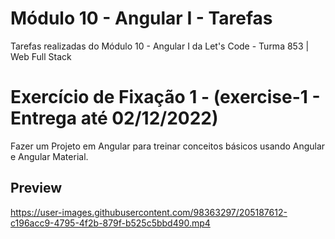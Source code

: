 # Módulo 10 - Angular I - Tarefas

Tarefas realizadas do Módulo 10 - Angular I da Let's Code - Turma 853 | Web Full Stack

# Exercício de Fixação 1 - (exercise-1 - Entrega até 02/12/2022)

Fazer um Projeto em Angular para treinar conceitos básicos usando Angular e Angular Material.

## Preview

https://user-images.githubusercontent.com/98363297/205187612-c196acc9-4795-4f2b-879f-b525c5bbd490.mp4

